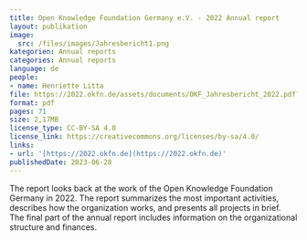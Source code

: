 ```yaml
---
title: Open Knowledge Foundation Germany e.V. - 2022 Annual report
layout: publikation
image:
  src: /files/images/Jahresbericht1.png
kategorien: Annual reports
categories: Annual reports
language: de
people:
- name: Henriette Litta
file: https://2022.okfn.de/assets/documents/OKF_Jahresbericht_2022.pdf?raw=true
format: pdf
pages: 71
size: 2,17MB
license_type: CC-BY-SA 4.0
license_link: https://creativecommons.org/licenses/by-sa/4.0/
links:
- url: '[https://2022.okfn.de](https://2022.okfn.de)'
publishedDate: 2023-06-28
---
```


The report looks back at the work of the Open Knowledge Foundation Germany in 2022. The report summarizes the most important activities, describes how the organization works, and presents all projects in brief. The final part of the annual report includes information on the organizational structure and finances.